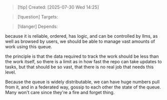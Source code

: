 
>[!tip] Created: [2025-07-30 Wed 14:25]

>[!question] Targets: 

>[!danger] Depends: 

because it is reliable, ordered, has logic, and can be controlled by llms, as well as browsed by users, we should be able to manage vast amounts of work using this queue.

the principle is that the data required to track the work should be less than the work itself, so there is a limit as in how fast the repo can take updates to tasks, but that should be so vast, that there is no real job that needs this level.

Because the queue is widely distributable, we can have huge numbers pull from it, and in a federated way, gossip to each other the state of the queue.  Many won't care since they're a fire and forget thing.